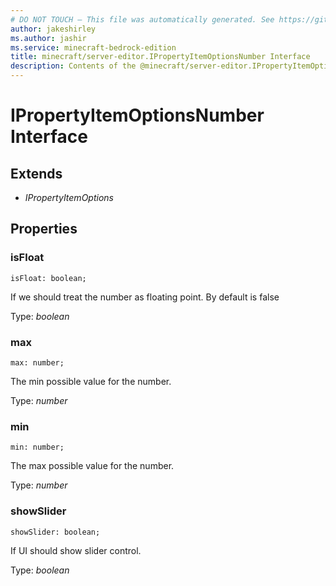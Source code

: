 ```yaml
---
# DO NOT TOUCH — This file was automatically generated. See https://github.com/mojang/minecraftapidocsgenerator to modify descriptions, examples, etc.
author: jakeshirley
ms.author: jashir
ms.service: minecraft-bedrock-edition
title: minecraft/server-editor.IPropertyItemOptionsNumber Interface
description: Contents of the @minecraft/server-editor.IPropertyItemOptionsNumber class.
---
```

# IPropertyItemOptionsNumber Interface

## Extends
- *IPropertyItemOptions*

## Properties

### **isFloat**
`isFloat: boolean;`

If we should treat the number as floating point. By default is false

Type: *boolean*

### **max**
`max: number;`

The min possible value for the number.

Type: *number*

### **min**
`min: number;`

The max possible value for the number.

Type: *number*

### **showSlider**
`showSlider: boolean;`

If UI should show slider control.

Type: *boolean*
